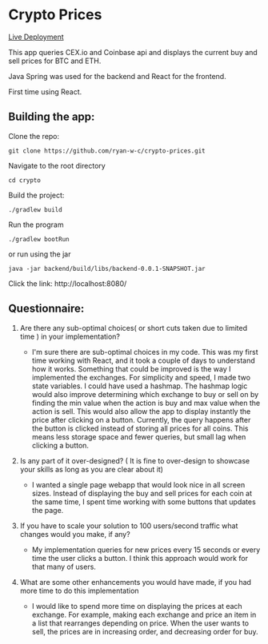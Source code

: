 # Crypto Prices

[Live Deployment](https://crypto-prices-webapp.herokuapp.com/)

This app queries CEX.io and Coinbase api and displays the current buy and sell prices for BTC and ETH.

Java Spring was used for the backend and React for the frontend.

First time using React.

## Building the app:

Clone the repo:
```
git clone https://github.com/ryan-w-c/crypto-prices.git
```

Navigate to the root directory
```
cd crypto
```
Build the project:
```
./gradlew build
```

Run the program
```
./gradlew bootRun
```
or run using the jar
```
java -jar backend/build/libs/backend-0.0.1-SNAPSHOT.jar
```
Click the link:
http://localhost:8080/

## Questionnaire:

1. Are there any sub-optimal choices( or short cuts taken due to limited time ) in your implementation?
   - I'm sure there are sub-optimal choices in my code. This was my first time working with React, and it took a couple of days to understand how it works. Something that could be improved is the way I implemented the exchanges. For simplicity and speed, I made two state variables. I could have used a hashmap. The hashmap logic would also improve determining which exchange to buy or sell on by finding the min value when the action is buy and max value when the action is sell. This would also allow the app to display instantly the price after clicking on a button. Currently, the query happens after the button is clicked instead of storing all prices for all coins. This means less storage space and fewer queries, but small lag when clicking a button.


2. Is any part of it over-designed? ( It is fine to over-design to showcase your skills as long as you are clear about it)
   - I wanted a single page webapp that would look nice in all screen sizes. Instead of displaying the buy and sell prices for each coin at the same time, I spent time working with some buttons that updates the page.


3. If you have to scale your solution to 100 users/second traffic what changes would you make, if any?
   - My implementation queries for new prices every 15 seconds or every time the user clicks a button. I think this approach would work for that many of users. 


4. What are some other enhancements you would have made, if you had more time to do this implementation
   - I would like to spend more time on displaying the prices at each exchange. For example, making each exchange and price an item in a list that rearranges depending on price. When the user wants to sell, the prices are in increasing order, and decreasing order for buy.
